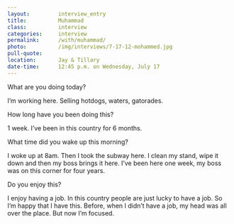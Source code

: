 ```yaml
---
layout:         interview_entry
title:          Muhammad
class:          interview
categories:     interview
permalink:		/with/muhammad/
photo:    		/img/interviews/7-17-12-mohammed.jpg
pull-quote:
location:		Jay & Tillary
date-time: 		12:45 p.m. on Wednesday, July 17
---
```


<p class="question">What are you doing today?</p>
<p>I’m working here. Selling hotdogs, waters, gatorades.</p>

<p class="question">How long have you been doing this?</p>
<p>1 week. I’ve been in this country for 6 months.</p>

<p class="question">What time did you wake up this morning?</p>
<p>I woke up at 8am. Then I took the subway here. I clean my stand, wipe it down and then my boss brings it here. I’ve been here one week, my boss was on this corner for four years.</p>

<p class="question">Do you enjoy this?</p>
<p>I enjoy having a job. In this country people are just lucky to have a job. So I’m happy that I have this. Before, when I didn’t have a job, my head was all over the place. But now I’m focused.</p>